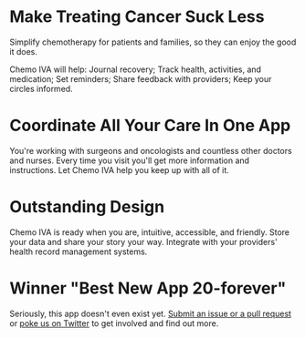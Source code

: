 # Make Treating Cancer Suck Less
​Simplify chemotherapy for patients and families, so they can enjoy the good it does.

Chemo IVA will help: Journal recovery; Track health, activities, and medication; Set reminders; Share feedback with providers; Keep your circles informed.​

# Coordinate All Your Care In One App
You're working with surgeons and oncologists and countless other doctors and nurses. Every time you visit you'll get more information and instructions. Let Chemo IVA help you keep up with all of it.​

# Outstanding Design
Chemo IVA is ready when you are, intuitive, accessible, and friendly. Store your data and share your story your way. Integrate with your providers' health record management systems.​

# Winner "Best New App 20-forever"
​Seriously, this app doesn't even exist yet. [Submit an issue or a pull request](https://github.com/solvaholic/chemoiva) or [poke us on Twitter](https://twitter.com/chemoiva) to get involved and find out more.

